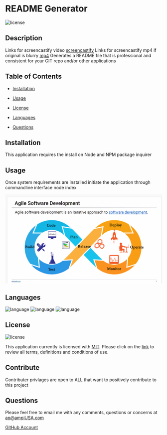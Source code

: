
  # README Generator
  ![license](https://img.shields.io/badge/license-MIT-critical?./license/MIT)

  ## Description
  Links for screencastify video [screencastify](https://drive.google.com/file/d/11IPafuyeziyxnMC5_dBVT5fiOD6W2cJX/view)
  Links for screencastify mp4 if original is blurry [mp4](https://drive.google.com/file/d/1zRCeHBg6zIN1tCKsc-AHoaOQRPai2Afp/view?usp=sharing)
  Generates a README file that is professional and consistent for your GIT repo and/or other applications


  ## Table of Contents
  * [Installation](##Installation)
  * [Usage](##Usage)
  * [License](##License)
  * [Languages](##Languages)  
  
  
  * [Questions](##Questions) 
  

  ## Installation
  This application requires the install on Node and NPM package inquirer

  ## Usage
  Once system requirements are installed initiate the application through commandline interface node index 

  ![image](./image/test.PNG)  
  
  ## Languages  
  ![language](https://img.shields.io/badge/JavaScript-critical)  ![language](https://img.shields.io/badge/ES6-critical)  ![language](https://img.shields.io/badge/Node-critical)  
 

  ## License
  ![license](https://img.shields.io/badge/license-MIT-critical)
  
  This application currently is licensed with [MIT](./license/MIT.txt). 
  Please click on the [link](./license/MIT.txt) to review all terms, definitions and conditions of use.

  


  ## Contribute
  Contributer privlages are open to ALL that want to positively contribute to this project

  
  

  ## Questions
  Please feel free to email me with any comments, questions or concerns at ap@ampiUSA.com

  [GitHub Account](https://github.com/a7063p)

